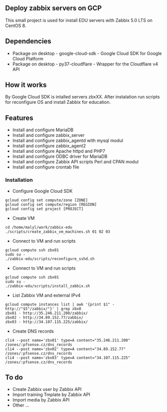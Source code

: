 ## Deploy zabbix servers on GCP

This small project is used for install EDU servers with Zabbix 5.0 LTS on CentOS 8.

## Dependencies

- Package on desktop - google-cloud-sdk - Google Cloud SDK for Google Cloud Platform
- Package on desktop - py37-cloudflare - Wrapper for the Cloudflare v4 API

## How it works

By Google Cloud SDK is intalled servers zbxXX. After instalation run scripts for reconfigure OS and install Zabbix for education.

## Features

- Install and configure MariaDB
- Install and configure zabbix_server
- Install and configure zabbix_agentd with mysql modul
- Install and configure zabbix_agent2
- Install and configure Apache httpd and PHP7
- Install and configure ODBC driver for MariaDB
- Install and configure Zabbix API scripts Perl and CPAN modul
- Install and configure crontab file

### Installation

- Configure Google Cloud SDK

```
gcloud config set compute/zone [ZONE]
gcloud config set compute/region [REGION]
gcloud config set project [PROJECT]
```

- Create VM

```
cd /home/malyl/work/zabbix-edu
./scripts/create_zabbix_vm_machines.sh 01 02 03
```
- Connect to VM and run scripts

```
gcloud compute ssh zbx01
sudo su -
./zabbix-edu/scripts/reconfigure_sshd.sh
```
- Connect to VM and run scripts

```
gcloud compute ssh zbx01
sudo su -
./zabbix-edu/scripts/install_zabbix.sh
```
- List Zabbix VM and external IPv4

```console
gcloud compute instances list | awk '{print $1" - http://"$5"/zabbix/"}' | grep zbx0
zbx01 - http://35.246.211.200/zabbix/
zbx02 - http://34.89.152.77/zabbix/
zbx03 - http://34.107.115.225/zabbix/
```
- Create DNS records

```
cli4 --post name='zbx01' type=A content="35.246.211.200" /zones/:pfsense.cz/dns_records
cli4 --post name='zbx02' type=A content="34.89.152.77" /zones/:pfsense.cz/dns_records
cli4 --post name='zbx03' type=A content="34.107.115.225" /zones/:pfsense.cz/dns_records
```
## To do

- Create Zabbix user by Zabbix API
- Import training Tmplate by Zabbix API
- Import media by Zabbix API
- Other ...